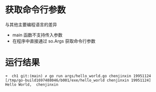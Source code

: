 # 获取命令行参数
与其他主要编程语言的差异
- main 函数不支持传入参数
- 在程序中直接通过 so.Args 获取命令行参数

# 运行结果
```
➜  ch1 git:(main) ✗ go run args/hello_world.go chenjinxin 19951124
[/tmp/go-build1697488046/b001/exe/hello_world chenjinxin 19951124]
Hello World,  chenjinxin
```
